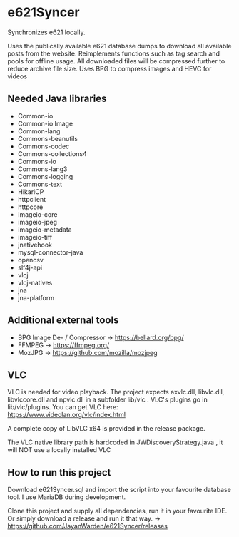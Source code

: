 # e621Syncer
Synchronizes e621 locally. 

Uses the publically available e621 database dumps to download all available posts from the website.
Reimplements functions such as tag search and pools for offline usage.
All downloaded files will be compressed further to reduce archive file size.
Uses BPG to compress images and HEVC for videos

## Needed Java libraries

- Common-io
- Common-io Image
- Common-lang
- Commons-beanutils
- Commons-codec
- Commons-collections4
- Commons-io
- Commons-lang3
- Commons-logging
- Commons-text
- HikariCP
- httpclient
- httpcore
- imageio-core
- imageio-jpeg
- imageio-metadata
- imageio-tiff
- jnativehook
- mysql-connector-java
- opencsv
- slf4j-api
- vlcj
- vlcj-natives
- jna
- jna-platform

## Additional external tools

- BPG Image De- / Compressor -> https://bellard.org/bpg/
- FFMPEG -> https://ffmpeg.org/
- MozJPG -> https://github.com/mozilla/mozjpeg

## VLC

VLC is needed for video playback.
The project expects axvlc.dll, libvlc.dll, libvlccore.dll and npvlc.dll in a subfolder lib/vlc . 
VLC's plugins go in lib/vlc/plugins.
You can get VLC here: https://www.videolan.org/vlc/index.html

A complete copy of LibVLC x64 is provided in the release package.

The VLC native library path is hardcoded in JWDiscoveryStrategy.java , it will NOT use a locally installed VLC

## How to run this project

Download e621Syncer.sql and import the script into your favourite database tool. I use MariaDB during development.

Clone this project and supply all dependencies, run it in your favourite IDE.
Or simply download a release and run it that way. -> https://github.com/JayanWarden/e621Syncer/releases